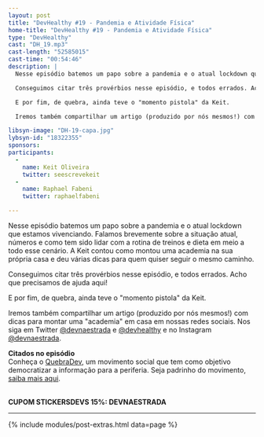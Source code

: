 ```yaml
---
layout: post
title: "DevHealthy #19 - Pandemia e Atividade Física"
home-title: "DevHealthy #19 - Pandemia e Atividade Física"
type: "DevHealthy"
cast: "DH_19.mp3"
cast-length: "52585015"
cast-time: "00:54:46"
description: |
  Nesse episódio batemos um papo sobre a pandemia e o atual lockdown que estamos vivenciando. Falamos brevemente sobre a situação atual, números e como tem sido lidar com a rotina de treinos e dieta em meio a todo esse cenário. A Keit contou como montou uma academia na sua própria casa e deu várias dicas para quem quiser seguir o mesmo caminho.

  Conseguimos citar três provérbios nesse episódio, e todos errados. Acho que precisamos de ajuda aqui!

  E por fim, de quebra, ainda teve o "momento pistola" da Keit.

  Iremos também compartilhar um artigo (produzido por nós mesmos!) com dicas para montar uma "academia" em casa em nossas redes sociais. Nos siga em Twitter [@devnaestrada](https://twitter.com/devnaestrada) e [@devhealthy](https://twitter.com/devhealthy) e no Instagram [@devnaestrada](https://www.instagram.com/devnaestrada/).

libsyn-image: "DH-19-capa.jpg"
lybsyn-id: "18322355"
sponsors:
participants:
  -
    name: Keit Oliveira
    twitter: seescrevekeit
  -
    name: Raphael Fabeni
    twitter: raphaelfabeni

---
```


  Nesse episódio batemos um papo sobre a pandemia e o atual lockdown que estamos vivenciando. Falamos brevemente sobre a situação atual, números e como tem sido lidar com a rotina de treinos e dieta em meio a todo esse cenário. A Keit contou como montou uma academia na sua própria casa e deu várias dicas para quem quiser seguir o mesmo caminho.

  Conseguimos citar três provérbios nesse episódio, e todos errados. Acho que precisamos de ajuda aqui!

  E por fim, de quebra, ainda teve o "momento pistola" da Keit.

  Iremos também compartilhar um artigo (produzido por nós mesmos!) com dicas para montar uma "academia" em casa em nossas redes sociais. Nos siga em Twitter [@devnaestrada](https://twitter.com/devnaestrada) e [@devhealthy](https://twitter.com/devhealthy) e no Instagram [@devnaestrada](https://www.instagram.com/devnaestrada/).

**Citados no episódio**<br />
Conheça o [QuebraDev](https://quebradev.com.br/), um movimento social que tem como objetivo democratizar a informação para a periferia. Seja padrinho do movimento, [saiba mais aqui](https://www.padrim.com.br/quebradev).

<br /><strong>CUPOM STICKERSDEVS 15%: DEVNAESTRADA</strong>

---

{% include modules/post-extras.html data=page %}
